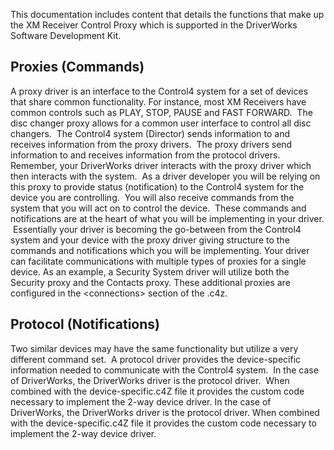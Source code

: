 
This documentation includes content that details the functions that make up the XM Receiver Control Proxy which is supported in the DriverWorks Software Development Kit.

## Proxies (Commands)

A proxy driver is an interface to the Control4 system for a set of devices that share common functionality. For instance, most XM Receivers have common controls such as PLAY, STOP, PAUSE and FAST FORWARD.  The disc changer proxy allows for a common user interface to control all disc changers.  The Control4 system (Director) sends information to and receives information from the proxy drivers.  The proxy drivers send information to and receives information from the protocol drivers.
Remember, your DriverWorks driver interacts with the proxy driver which then interacts with the system.  As a driver developer you will be relying on this proxy to provide status (notification) to the Control4 system for the device you are controlling.  You will also receive commands from the system that you will act on to control the device.  These commands and notifications are at the heart of what you will be implementing in your driver.  Essentially your driver is becoming the go-between from the Control4 system and your device with the proxy driver giving structure to the commands and notifications which you will be implementing.
Your driver can facilitate communications with multiple types of proxies for a single device. As an example, a Security System driver will utilize both the Security proxy and the Contacts proxy. These additional proxies are configured in the \<connections\> section of the .c4z.


## Protocol (Notifications)

Two similar devices may have the same functionality but utilize a very different command set.  A protocol driver provides the device-specific information needed to communicate with the Control4 system.  In the case of DriverWorks, the DriverWorks driver is the protocol driver.  When combined with the device-specific.c4Z file it provides the custom code necessary to implement the 2-way device driver.  In the case of DriverWorks, the DriverWorks driver is the protocol driver. When combined with the device-specific.c4Z file it provides the custom code necessary to implement the 2-way device driver.
